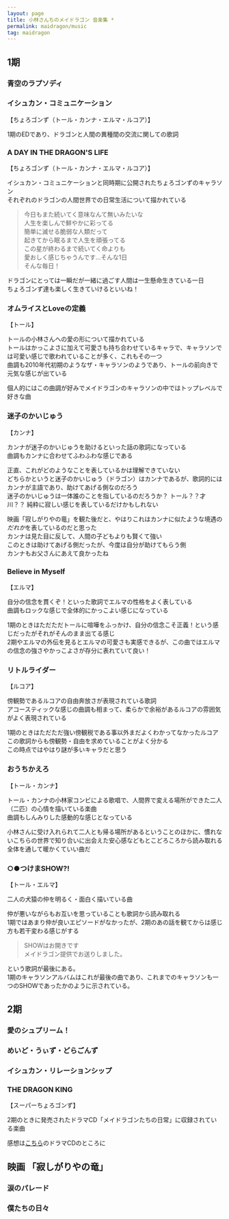 ```yaml
---
layout: page
title: 小林さんちのメイドラゴン 音楽集 *
permalink: maidragon/music
tag: maidragon
---
```


## 1期

### 青空のラプソディ

### イシュカン・コミュニケーション

【ちょろゴンず（トール・カンナ・エルマ・ルコア）】

1期のEDであり、ドラゴンと人間の異種間の交流に関しての歌詞  

### A DAY IN THE DRAGON'S LIFE

【ちょろゴンず（トール・カンナ・エルマ・ルコア）】

イシュカン・コミュニケーションと同時期に公開されたちょろゴンずのキャラソン  
それぞれのドラゴンの人間世界での日常生活について描かれている  

> 今日もまた続いてく意味なんて無いみたいな  
> 人生を楽しんで鮮やかに彩ってる  
> 簡単に滅せる脆弱な人類だって  
> 起きてから眠るまで人生を頑張ってる  
> この星が終わるまで続いてく命よりも  
> 愛おしく感じちゃうんです…そんな1日  
> そんな毎日！  

ドラゴンにとっては一瞬だが一緒に過ごす人間は一生懸命生きている一日  
ちょろゴンず達も楽しく生きていけるといいね！

### オムライスとLoveの定義

【トール】

トールの小林さんへの愛の形について描かれている  
トールはかっこよさに加えて可愛さも持ち合わせているキャラで、キャラソンでは可愛い感じで歌われていることが多く、これもその一つ  
曲調も2010年代初期のようなザ・キャラソンのようであり、トールの前向きで元気な感じが出ている  

個人的にはこの曲調が好みでメイドラゴンのキャラソンの中ではトップレベルで好きな曲

### 迷子のかいじゅう

【カンナ】

カンナが迷子のかいじゅうを助けるといった話の歌詞になっている  
曲調もカンナに合わせてふわふわな感じである

正直、これがどのようなことを表しているかは理解できていない  
どちらかというと迷子のかいじゅう（ドラゴン）はカンナであるが、歌詞的にはカンナが主語であり、助けてあげる側なのだろう  
迷子のかいじゅうは一体誰のことを指しているのだろうか？ トール？？才川？？
純粋に寂しい感じを表しているだけかもしれない

映画「寂しがりやの竜」を観た後だと、やはりこれはカンナに似たような境遇の*だれか*を表しているのだと思った  
カンナは見た目に反して、人間の子どもよりも賢くて強い  
このときは助けてあげる側だったが、今度は自分が助けてもらう側  
カンナもお父さんにあえて良かったね

### Believe in Myself

【エルマ】

自分の信念を貫くぞ！といった歌詞でエルマの性格をよく表している  
曲調もロックな感じで全体的にかっこよい感じになっている

1期のときはただただトールに喧嘩をふっかけ、自分の信念こそ正義！という感じだったがそれがそんのまま出てる感じ  
2期やエルマの外伝を見るとエルマの可愛さも実感できるが、この曲ではエルマの信念の強さやかっこよさが存分に表れていて良い！

### リトルライダー

【ルコア】

傍観勢であるルコアの自由奔放さが表現されている歌詞  
アコースティックな感じの曲調も相まって、柔らかで余裕があるルコアの雰囲気がよく表現されている

1期のときはただただ強い傍観税である事以外まだよくわかってなかったルコア  
この歌詞からも傍観勢・自由を求めていることがよく分かる  
この時点ではやはり謎が多いキャラだと思う

### おうちかえろ

【トール・カンナ】

トール・カンナの小林家コンビによる歌唱で、人間界で変える場所ができた二人（二匹）の心情を描いている楽曲  
曲調もしんみりした感動的な感じとなっている

小林さんに受け入れられて二人とも帰る場所があるということのほかに、慣れないこちらの世界で知り合いに出会えた安心感などもとこどろころから読み取れる  
全体を通して暖かくていい曲だ

### ○●つけまSHOW?!

【トール・エルマ】

二人の犬猿の仲を明るく・面白く描いている曲  

仲が悪いながらもお互いを思っていることも歌詞から読み取れる  
1期ではあまり仲が良いエピソードがなかったが、2期のあの話を観てからは感じ方も若干変わる感じがする

> SHOWはお開きです  
> メイドラゴン提供でお送りしました。  

という歌詞が最後にある。  
1期のキャラソンアルバムはこれが最後の曲であり、これまでのキャラソンも一つのSHOWであったかのように示されている。  

## 2期

### 愛のシュプリーム！

### めいど・うぃず・どらごんず

### イシュカン・リレーションシップ

### THE DRAGON KING

【スーパーちょろゴンず】

2期のときに発売されたドラマCD「メイドラゴンたちの日常」に収録されている楽曲

感想は[こちら]({{site.baseurl}}/posts/2025/07/21/maidragon-dramCD#12.-THE-DRAGON-KING)のドラマCDのところに

## 映画 「寂しがりやの竜」

### 涙のパレード

### 僕たちの日々
